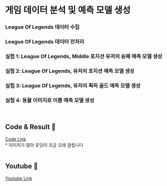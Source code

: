 # 게임 데이터 분석 및 예측 모델 생성  

### League Of Legends 데이터 수집
### League Of Legends 데이터 전처리
### 실험 1: League Of Legends, Middle 포지션 유저의 승패 예측 모델 생성
### 실험 2: League Of Legends, 유저의 포지션 예측 모델 생성
### 실험 3: League Of Legends, 유저의 획득 골드 예측 모델 생성
### 실험 4: 동물 이미지로 이름 예측 모델 생성  
<br/>

## Code & Result :memo:  

[Code Link](https://github.com/jtj8412/data-analysis/blob/main/data_analysis.ipynb)  
\* 이미지가 많아 로딩이 조금 오래 걸립니다  
<br/>  

## Youtube :movie_camera:
[Youtube Link](https://youtu.be/BGcJGCGU1ok)  



